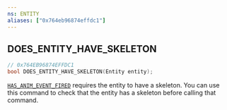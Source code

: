 ```yaml
---
ns: ENTITY
aliases: ["0x764eb96874effdc1"]
---
```

## DOES_ENTITY_HAVE_SKELETON

```c
// 0x764EB96874EFFDC1
bool DOES_ENTITY_HAVE_SKELETON(Entity entity);
```

[`HAS_ANIM_EVENT_FIRED`](#_0xEAF4CD9EA3E7E922) requires the entity to have a skeleton. You can use this command to check that the entity has a skeleton before calling that command.


